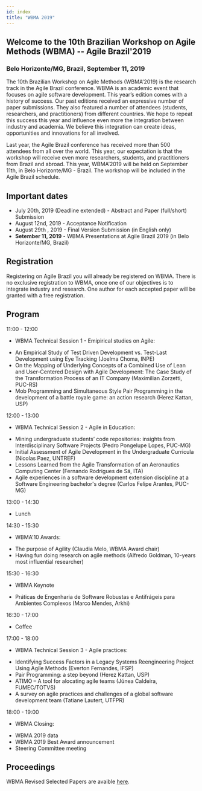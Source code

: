 ```yaml
---
id: index
title: "WBMA 2019"
---
```


## Welcome to the 10th Brazilian Workshop on Agile Methods (WBMA) -- Agile Brazil'2019
### Belo Horizonte/MG, Brazil, September 11, 2019

The 10th Brazilian Workshop on Agile Methods (WBMA’2019) is the research track in the Agile Brazil conference. WBMA is an academic event that focuses on agile software development. This year’s edition comes with a history of success. Our past editions received an expressive number of paper submissions. They also featured a number of attendees (students, researchers, and practitioners) from different countries. We hope to repeat this success this year and influence even more the integration between industry and academia. We believe this integration can create ideas, opportunities and innovations for all involved.


Last year, the Agile Brazil conference has received more than 500 attendees from all over the world. This year, our expectation is that the workshop will receive even more researchers, students, and practitioners from Brazil and abroad. This year, WBMA’2019 will be held on September 11th, in Belo Horizonte/MG - Brazil. The workshop will be included in the Agile Brazil schedule.

## Important dates

- July 20th, 2019 (Deadline extended) - Abstract and Paper (full/short) Submission
- August 12nd, 2019 - Acceptance Notification
- August 29th , 2019 - Final Version Submission (in English only)
- **Setember 11, 2019**  - WBMA Presentations at Agile Brazil 2019 (in Belo Horizonte/MG, Brazil)


## Registration
Registering on Agile Brazil you will already be registered on WBMA. There is no exclusive registration to WBMA, once one of our objectives is to integrate industry and research. One author for each accepted paper will be granted with a free registration.


## Program

11:00 - 12:00
* WBMA Technical Session 1 - Emipirical studies on Agile:

- An Empirical Study of Test Driven Development vs. Test-Last Development using Eye Tracking (Joelma Choma, INPE)
- On the Mapping of Underlying Concepts of a Combined Use of Lean and User-Centered Design with Agile Development: The Case Study of the Transformation Process of an IT Company (Maximilian Zorzetti, PUC-RS)
- Mob Programming and Simultaneous Style Pair Programming in the development of a battle royale game: an action research (Herez Kattan, USP)

12:00 - 13:00
* WBMA Technical Session 2 - Agile in Education:

- Mining undergraduate students’ code repositories: insights from Interdisciplinary Software Projects (Pedro Pongelupe Lopes, PUC-MG)
- Initial Assessment of Agile Development in the Undergraduate Curricula (Nicolas Paez, UNTREF)
- Lessons Learned from the Agile Transformation of an Aeronautics Computing Center (Fernando Rodrigues de Sá, ITA)
- Agile experiences in a software development extension discipline at a Software Engineering bachelor's degree (Carlos Felipe Arantes, PUC-MG)

13:00 - 14:30
* Lunch

14:30 - 15:30
* WBMA'10 Awards:

- The purpose of Agility (Claudia Melo, WBMA Award chair)
- Having fun doing research on agile methods (Alfredo Goldman, 10-years most influential researcher)

15:30 - 16:30
* WBMA Keynote

- Práticas de Engenharia de Software Robustas e Antifrágeis para Ambientes Complexos (Marco Mendes, Arkhi)

16:30 - 17:00
* Coffee

17:00 - 18:00
* WBMA Technical Session 3 - Agile practices:

- Identifying Success Factors in a Legacy Systems Reengineering Project Using Agile Methods (Everton Fernandes, IFSP)
- Pair Programming: a step beyond (Herez Kattan, USP)
- ATIMO – A tool for alocating agile teams (Júnea Caldeira, FUMEC/TOTVS)
- A survey on agile practices and challenges of a global software development team (Tatiane Lautert, UTFPR)

18:00 - 19:00
* WBMA Closing:

- WBMA 2019 data
- WBMA 2019 Best Award announcement
- Steering Committee meeting

## Proceedings


WBMA Revised Selected Papers are avaible [here](https://link.springer.com/book/10.1007/978-3-030-36701-5).